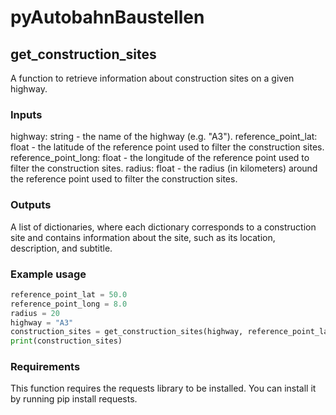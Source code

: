# pyAutobahnBaustellen

## get_construction_sites
A function to retrieve information about construction sites on a given highway.

### Inputs
highway: string - the name of the highway (e.g. "A3").
reference_point_lat: float - the latitude of the reference point used to filter the construction sites.
reference_point_long: float - the longitude of the reference point used to filter the construction sites.
radius: float - the radius (in kilometers) around the reference point used to filter the construction sites.

### Outputs
A list of dictionaries, where each dictionary corresponds to a construction site and contains information about the site, such as its location, description, and subtitle.

### Example usage

```` python
reference_point_lat = 50.0
reference_point_long = 8.0
radius = 20
highway = "A3"
construction_sites = get_construction_sites(highway, reference_point_lat, reference_point_long, radius)
print(construction_sites)
````

### Requirements
This function requires the requests library to be installed. You can install it by running pip install requests.